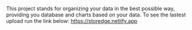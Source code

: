 This project stands for organizing your data in the best possible way, providing you database and charts based on your data.
To see the lastest upload run the link below:
https://storedge.netlify.app

